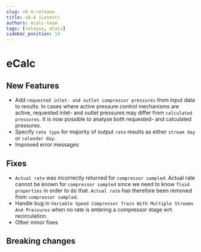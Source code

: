 ```yaml
---
slug: v8.4-release
title: v8.4 (Latest)
authors: ecalc-team
tags: [release, eCalc]
sidebar_position: 14
---
```


# eCalc

## New Features

- Add `requested inlet- and outlet compressor pressures` from input data to results. In cases where active pressure control mechanisms are active, requested inlet- and outlet pressures may differ from `calculated pressures`. It is now possible to analyse both requested- and calculated pressures.
- Specify `rate type` for majority of output `rate` results as either `stream day` or `calendar day`.
- Improved error messages

## Fixes

- `Actual rate` was incorrectly returned for `compressor sampled`. Actual rate cannot be known for `compressor sampled` since we need to know `fluid properties` in order to do that. `Actual rate` has therefore been removed from `compressor sampled`.
- Handle bug in `Variable Speed Compressor Train With Multiple Streams And Pressures` when no rate is entering a compressor stage wrt. recirculation. 
- Other minor fixes

## Breaking changes

